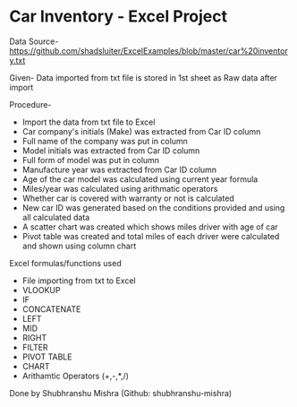 # Car Inventory - Excel Project

Data Source- https://github.com/shadsluiter/ExcelExamples/blob/master/car%20inventory.txt

Given- Data imported from txt file is stored in 1st sheet as Raw data after import

Procedure- 
- Import the data from txt file to Excel
- Car company's initials (Make) was extracted from Car ID column
- Full name of the company was put in column
- Model initials was extracted from Car ID column
- Full form of model was put in column
- Manufacture year was extracted from Car ID column
- Age of the car model was calculated using current year formula
- Miles/year was calculated using arithmatic operators
- Whether car is covered with warranty or not is calculated
- New car ID was generated based on the conditions provided and using all calculated data
- A scatter chart was created which shows miles driver with age of car
- Pivot table was created and total miles of each driver were calculated and shown using column chart

Excel formulas/functions used
- File importing from txt to Excel
- VLOOKUP
- IF
- CONCATENATE
- LEFT
- MID
- RIGHT
- FILTER
- PIVOT TABLE
- CHART
- Arithamtic Operators (+,-,*,/) 

Done by Shubhranshu Mishra (Github: shubhranshu-mishra)
